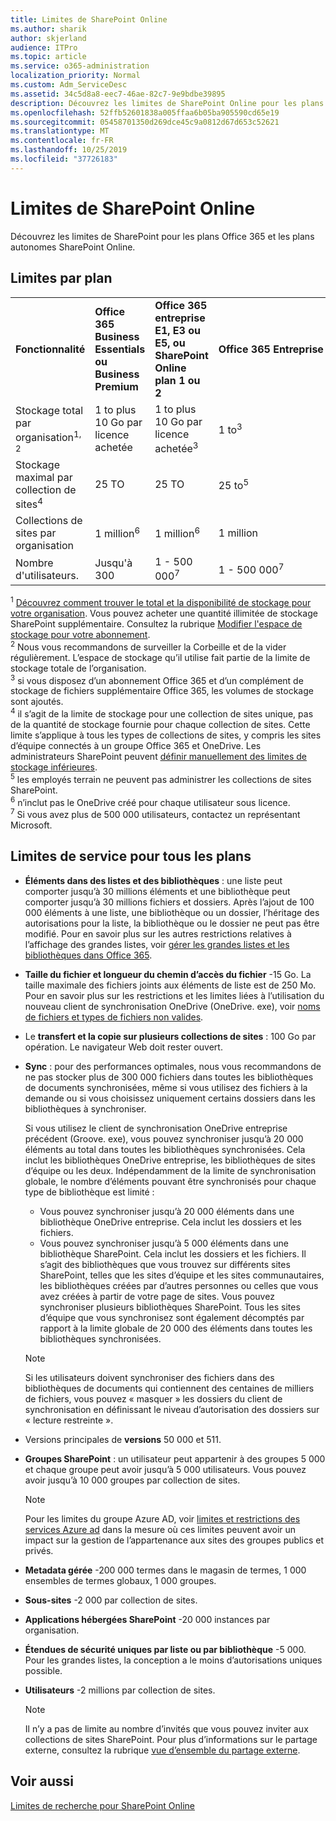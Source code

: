 ```yaml
---
title: Limites de SharePoint Online
ms.author: sharik
author: skjerland
audience: ITPro
ms.topic: article
ms.service: o365-administration
localization_priority: Normal
ms.custom: Adm_ServiceDesc
ms.assetid: 34c5d8a8-eec7-46ae-82c7-9e9bdbe39895
description: Découvrez les limites de SharePoint Online pour les plans Office 365 Entreprise et pour les plans autonomes.
ms.openlocfilehash: 52ffb52601838a005ffaa6b05ba905590cd65e19
ms.sourcegitcommit: 05458701350d269dce45c9a0812d67d653c52621
ms.translationtype: MT
ms.contentlocale: fr-FR
ms.lasthandoff: 10/25/2019
ms.locfileid: "37726183"
---
```

# <a name="sharepoint-online-limits"></a>Limites de SharePoint Online

Découvrez les limites de SharePoint pour les plans Office 365 et les plans autonomes SharePoint Online.
  
## <a name="limits-by-plan"></a>Limites par plan 

|||||
|:-----|:-----|:-----|:-----|
|**Fonctionnalité** <br/> |**Office 365 Business Essentials ou Business Premium** <br/> |**Office 365 entreprise E1, E3 ou E5, ou SharePoint Online plan 1 ou 2** <br/> | **Office 365 Entreprise F1** <br/> |
|Stockage total par organisation<sup>1, 2</sup> <br/> |1 to plus 10 Go par licence achetée  <br/> |1 to plus 10 Go par licence achetée<sup>3</sup> <br/> |1 to<sup>3</sup> <br/> |
|Stockage maximal par collection de sites<sup>4</sup><br/> |25 TO <br/> |25 TO <br/> |25 to<sup>5</sup> <br/> |
|Collections de sites par organisation  <br/> |1 million<sup>6</sup> <br/> |1 million<sup>6</sup> <br/> |1 million<br/> |
|Nombre d'utilisateurs.  <br/> |Jusqu'à 300  <br/> |1 - 500 000<sup>7</sup> <br/> |1 - 500 000<sup>7</sup> <br/> |
   
<sup>1</sup> [Découvrez comment trouver le total et la disponibilité de stockage pour votre organisation](/sharepoint/manage-site-collection-storage-limits). Vous pouvez acheter une quantité illimitée de stockage SharePoint supplémentaire. Consultez la rubrique [Modifier l'espace de stockage pour votre abonnement](/office365/admin/subscriptions-and-billing/add-storage-space). 
<br/><sup>2</sup> Nous vous recommandons de surveiller la Corbeille et de la vider régulièrement. L’espace de stockage qu’il utilise fait partie de la limite de stockage totale de l’organisation. 
<br/> <sup>3</sup> si vous disposez d’un abonnement Office 365 et d’un complément de stockage de fichiers supplémentaire Office 365, les volumes de stockage sont ajoutés. 
<br/> <sup>4</sup> il s’agit de la limite de stockage pour une collection de sites unique, pas de la quantité de stockage fournie pour chaque collection de sites. Cette limite s’applique à tous les types de collections de sites, y compris les sites d’équipe connectés à un groupe Office 365 et OneDrive. Les administrateurs SharePoint peuvent [définir manuellement des limites de stockage inférieures](/sharepoint/manage-site-collection-storage-limits#manage-individual-site-storage-limits). 
<br/> <sup>5</sup> les employés terrain ne peuvent pas administrer les collections de sites SharePoint. 
<br/> <sup>6</sup> n’inclut pas le OneDrive créé pour chaque utilisateur sous licence. 
<br/> <sup>7</sup> Si vous avez plus de 500 000 utilisateurs, contactez un représentant Microsoft. 
  
## <a name="service-limits-for-all-plans"></a>Limites de service pour tous les plans

- **Éléments dans des listes et des bibliothèques** : une liste peut comporter jusqu’à 30 millions éléments et une bibliothèque peut comporter jusqu’à 30 millions fichiers et dossiers. Après l’ajout de 100 000 éléments à une liste, une bibliothèque ou un dossier, l’héritage des autorisations pour la liste, la bibliothèque ou le dossier ne peut pas être modifié. Pour en savoir plus sur les autres restrictions relatives à l’affichage des grandes listes, voir [gérer les grandes listes et les bibliothèques dans Office 365](https://support.office.com/article/b4038448-ec0e-49b7-b853-679d3d8fb784). 

- **Taille du fichier et longueur du chemin d’accès du fichier** -15 Go. La taille maximale des fichiers joints aux éléments de liste est de 250 Mo. Pour en savoir plus sur les restrictions et les limites liées à l’utilisation du nouveau client de synchronisation OneDrive (OneDrive. exe), voir [noms de fichiers et types de fichiers non valides](https://support.office.com/article/64883a5d-228e-48f5-b3d2-eb39e07630fa).

- Le **transfert et la copie sur plusieurs collections de sites** : 100 Go par opération. Le navigateur Web doit rester ouvert.

- **Sync** : pour des performances optimales, nous vous recommandons de ne pas stocker plus de 300 000 fichiers dans toutes les bibliothèques de documents synchronisées, même si vous utilisez des fichiers à la demande ou si vous choisissez uniquement certains dossiers dans les bibliothèques à synchroniser.

    Si vous utilisez le client de synchronisation OneDrive entreprise précédent (Groove. exe), vous pouvez synchroniser jusqu’à 20 000 éléments au total dans toutes les bibliothèques synchronisées. Cela inclut les bibliothèques OneDrive entreprise, les bibliothèques de sites d’équipe ou les deux. Indépendamment de la limite de synchronisation globale, le nombre d’éléments pouvant être synchronisés pour chaque type de bibliothèque est limité :
    - Vous pouvez synchroniser jusqu’à 20 000 éléments dans une bibliothèque OneDrive entreprise. Cela inclut les dossiers et les fichiers. 
    - Vous pouvez synchroniser jusqu’à 5 000 éléments dans une bibliothèque SharePoint. Cela inclut les dossiers et les fichiers. Il s’agit des bibliothèques que vous trouvez sur différents sites SharePoint, telles que les sites d’équipe et les sites communautaires, les bibliothèques créées par d’autres personnes ou celles que vous avez créées à partir de votre page de sites. Vous pouvez synchroniser plusieurs bibliothèques SharePoint. Tous les sites d’équipe que vous synchronisez sont également décomptés par rapport à la limite globale de 20 000 des éléments dans toutes les bibliothèques synchronisées.

    > [!NOTE]
    > Si les utilisateurs doivent synchroniser des fichiers dans des bibliothèques de documents qui contiennent des centaines de milliers de fichiers, vous pouvez « masquer » les dossiers du client de synchronisation en définissant le niveau d’autorisation des dossiers sur « lecture restreinte ». 

- Versions principales de **versions** 50 000 et 511.

- **Groupes SharePoint** : un utilisateur peut appartenir à des groupes 5 000 et chaque groupe peut avoir jusqu’à 5 000 utilisateurs. Vous pouvez avoir jusqu’à 10 000 groupes par collection de sites.
    > [!NOTE]
    > Pour les limites du groupe Azure AD, voir [limites et restrictions des services Azure ad](https://docs.microsoft.com/azure/active-directory/users-groups-roles/directory-service-limits-restrictions) dans la mesure où ces limites peuvent avoir un impact sur la gestion de l’appartenance aux sites des groupes publics et privés. 
- **Metadata gérée** -200 000 termes dans le magasin de termes, 1 000 ensembles de termes globaux, 1 000 groupes.

- **Sous-sites** -2 000 par collection de sites.

- **Applications hébergées SharePoint** -20 000 instances par organisation.

- **Étendues de sécurité uniques par liste ou par bibliothèque** -5 000. Pour les grandes listes, la conception a le moins d’autorisations uniques possible.

- **Utilisateurs** -2 millions par collection de sites.
    > [!NOTE]
    > Il n’y a pas de limite au nombre d’invités que vous pouvez inviter aux collections de sites SharePoint. Pour plus d’informations sur le partage externe, consultez la rubrique [vue d’ensemble du partage externe](https://docs.microsoft.com/sharepoint/external-sharing-overview).
## <a name="see-also"></a>Voir aussi

[Limites de recherche pour SharePoint Online](https://docs.microsoft.com/sharepoint/search-limits)
